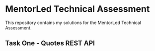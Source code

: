 # MentorLed Technical Assessment

This repository contains my solutions for the MentorLed Technical Assessment.

## Task One - Quotes REST API
